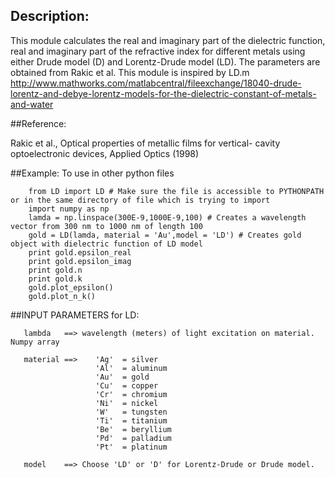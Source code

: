 ## Description:

 This module calculates the real and imaginary part of the dielectric function,
 real and imaginary part of the refractive index for different metals using either
 Drude model (D) and Lorentz-Drude model (LD). The parameters are obtained from
 Rakic et al. This module is inspired by LD.m
 http://www.mathworks.com/matlabcentral/fileexchange/18040-drude-lorentz-and-debye-lorentz-models-for-the-dielectric-constant-of-metals-and-water

##Reference:

 Rakic et al., Optical properties of metallic films for vertical-
 cavity optoelectronic devices, Applied Optics (1998)


##Example:
 To use in other python files
 
        from LD import LD # Make sure the file is accessible to PYTHONPATH or in the same directory of file which is trying to import
        import numpy as np
        lamda = np.linspace(300E-9,1000E-9,100) # Creates a wavelength vector from 300 nm to 1000 nm of length 100
        gold = LD(lamda, material = 'Au',model = 'LD') # Creates gold object with dielectric function of LD model
        print gold.epsilon_real
        print gold.epsilon_imag
        print gold.n
        print gold.k
        gold.plot_epsilon()
        gold.plot_n_k()

##INPUT PARAMETERS for LD:

       lambda   ==> wavelength (meters) of light excitation on material. Numpy array

       material ==>    'Ag'  = silver
                       'Al'  = aluminum
                       'Au'  = gold
                       'Cu'  = copper
                       'Cr'  = chromium
                       'Ni'  = nickel
                       'W'   = tungsten
                       'Ti'  = titanium
                       'Be'  = beryllium
                       'Pd'  = palladium
                       'Pt'  = platinum

       model    ==> Choose 'LD' or 'D' for Lorentz-Drude or Drude model.
